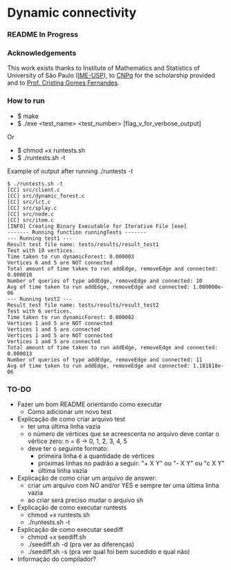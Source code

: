 # Dynamic connectivity

### README In Progress

### Acknowledgements
This work exists thanks to Institute of Mathematics and Statistics of University of São Paulo ([IME-USP](https://www.ime.usp.br/)), to [CNPq](https://www.gov.br/cnpq/pt-br) for the scholarship provided and to [Prof. Cristina Gomes Fernandes](https://www.ime.usp.br/~cris/).
### How to run
* $ make
* $ ./exe <test_name> <test_number> [flag_v_for_verbose_output]

Or
* $ chmod +x runtests.sh
* $ ./runtests.sh -t


Example of output after running ./runtests -t

```
$ ./runtests.sh -t
[CC] src/client.c
[CC] src/dynamic_forest.c
[CC] src/lct.c
[CC] src/splay.c
[CC] src/node.c
[CC] src/item.c
[INFO] Creating Binary Executable for Iterative File [exe]
------- Running function runningTests -------
--- Running test1 ---
Result test file name: tests/results/result_test1
Test with 10 vertices.
Time taken to run dynamicForest: 0.000003
Vertices 6 and 5 are NOT connected
Total amount of time taken to run addEdge, removeEdge and connected: 0.000010
Number of queries of type addEdge, removeEdge and connected: 10
Avg of time taken to run addEdge, removeEdge and connected: 1.000000e-06
--- Running test2 ---
Result test file name: tests/results/result_test2
Test with 6 vertices.
Time taken to run dynamicForest: 0.000002
Vertices 1 and 5 are NOT connected
Vertices 1 and 5 are connected
Vertices 1 and 5 are NOT connected
Vertices 1 and 5 are connected
Total amount of time taken to run addEdge, removeEdge and connected: 0.000013
Number of queries of type addEdge, removeEdge and connected: 11
Avg of time taken to run addEdge, removeEdge and connected: 1.181818e-06
```

### TO-DO
* Fazer um bom README orientando como executar
	* Como adicionar um novo test
* Explicação de como criar arquivo test
	* ter uma última linha vazia
	* o número de vértices que se acreescenta no arquivo deve contar o vértice zero: n = 6 -> 0, 1, 2, 3, 4, 5
    * deve ter o seguinte formato:
        - primeira linha é a quantidade de vértices
        - próximas linhas no padrão a seguir: "+ X Y" ou "- X Y" ou "c X Y"
		- última linha vazia
* Explicação de como criar um arquivo de answer:
	* criar um arquivo com NO and/or YES e sempre ter uma última linha vazia
	* ao criar será preciso mudar o arquivo sh
* Explicação de como executar runtests
	* chmod +x runtests.sh
	* ./runtests.sh -t
* Explicação de como executar seediff
	* chmod +x seediff.sh
	* ./seediff.sh -d (pra ver as diferenças)
	* ./seediff.sh -s (pra ver qual foi bem sucedido e qual não)
* Informação do compilador?
